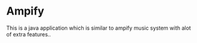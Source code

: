 # Ampify

This is a java application which is similar to ampify music system with alot of extra features..
